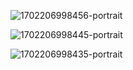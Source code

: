 
![1702206998456-portrait](https://github.com/Shaban-Eissa/ReactNative-TailwindCSS-UI/assets/49924090/7b4a31ab-be49-4db1-9806-e4a9c621ce5a)

![1702206998445-portrait](https://github.com/Shaban-Eissa/ReactNative-TailwindCSS-UI/assets/49924090/e48f7a83-309b-4aa5-8671-68d05ca2835d)

![1702206998435-portrait](https://github.com/Shaban-Eissa/ReactNative-TailwindCSS-UI/assets/49924090/39bf07a5-b16c-447b-9152-a03b1afcfd1d)



